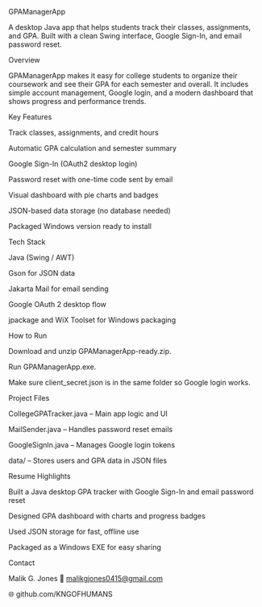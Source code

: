 GPAManagerApp

A desktop Java app that helps students track their classes, assignments, and GPA.
Built with a clean Swing interface, Google Sign-In, and email password reset.

Overview

GPAManagerApp makes it easy for college students to organize their coursework and see their GPA for each semester and overall.
It includes simple account management, Google login, and a modern dashboard that shows progress and performance trends.

Key Features

Track classes, assignments, and credit hours

Automatic GPA calculation and semester summary

Google Sign-In (OAuth2 desktop login)

Password reset with one-time code sent by email

Visual dashboard with pie charts and badges

JSON-based data storage (no database needed)

Packaged Windows version ready to install

Tech Stack

Java (Swing / AWT)

Gson for JSON data

Jakarta Mail for email sending

Google OAuth 2 desktop flow

jpackage and WiX Toolset for Windows packaging

How to Run

Download and unzip GPAManagerApp-ready.zip.

Run GPAManagerApp.exe.

Make sure client_secret.json is in the same folder so Google login works.

Project Files

CollegeGPATracker.java – Main app logic and UI

MailSender.java – Handles password reset emails

GoogleSignIn.java – Manages Google login tokens

data/ – Stores users and GPA data in JSON files

Resume Highlights

Built a Java desktop GPA tracker with Google Sign-In and email password reset

Designed GPA dashboard with charts and progress badges

Used JSON storage for fast, offline use

Packaged as a Windows EXE for easy sharing

Contact

Malik G. Jones
📧 malikgjones0415@gmail.com

🌐 github.com/KNGOFHUMANS
